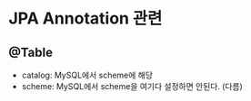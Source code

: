 # JPA Annotation 관련

## @Table

- catalog: MySQL에서 scheme에 해당
- scheme: MySQL에서 scheme을 여기다 설정하면 안된다. (다름)